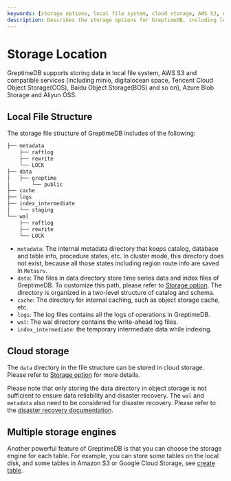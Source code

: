 ```yaml
---
keywords: [storage options, local file system, cloud storage, AWS S3, Azure Blob Storage]
description: Describes the storage options for GreptimeDB, including local file systems, cloud storage services like AWS S3, Azure Blob Storage, and more. It explains the local file structure and considerations for disaster recovery and multiple storage engines.
---
```


# Storage Location

GreptimeDB supports storing data in local file system, AWS S3 and compatible services (including minio, digitalocean space, Tencent Cloud Object Storage(COS), Baidu Object Storage(BOS) and so on), Azure Blob Storage and Aliyun OSS.

## Local File Structure

The storage file structure of GreptimeDB includes of the following:

```cmd
├── metadata
    ├── raftlog
    ├── rewrite
    └── LOCK
├── data
│   ├── greptime
│       └── public
├── cache
├── logs
├── index_intermediate
│   └── staging
└── wal
    ├── raftlog
    ├── rewrite
    └── LOCK
```

- `metadata`:  The internal metadata directory that keeps catalog, database and table info, procedure states, etc. In cluster mode, this directory does not exist, because all those states including region route info are saved in `Metasrv`.
- `data`: The files in data directory store time series data and index files of GreptimeDB. To customize this path, please refer to [Storage option](../deployments/configuration.md#storage-options). The directory is organized in a two-level structure of catalog and schema.
- `cache`: The directory for internal caching, such as object storage cache, etc.
- `logs`: The log files contains all the logs of operations in GreptimeDB.
- `wal`: The wal directory contains the write-ahead log files.
- `index_intermediate`: the temporary intermediate data while indexing.

## Cloud storage

The `data` directory in the file structure can be stored in cloud storage. Please refer to [Storage option](../deployments/configuration.md#storage-options) for more details.

Please note that only storing the data directory in object storage is not sufficient to ensure data reliability and disaster recovery. The `wal` and `metadata` also need to be considered for disaster recovery. Please refer to the [disaster recovery documentation](/user-guide/administration/disaster-recovery/overview.md).

## Multiple storage engines

Another powerful feature of GreptimeDB is that you can choose the storage engine for each table. For example, you can store some tables on the local disk, and some tables in Amazon S3 or Google Cloud Storage, see [create table](/reference/sql/create.md#create-table).
